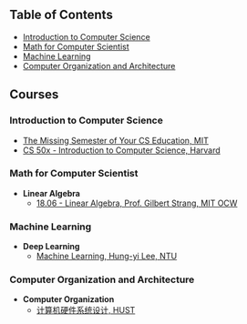 ## Table of Contents

- [Introduction to Computer Science](#Introduction-to-Computer-Science)
- [Math for Computer Scientist](#Math-for-Computer-Scientist)
- [Machine Learning](#Machine-Learning)
- [Computer Organization and Architecture](#Computer-Organization-and-Architecture)

## Courses

### Introduction to Computer Science

- [The Missing Semester of Your CS Education, MIT](https://missing.csail.mit.edu/)
- [CS 50x - Introduction to Computer Science, Harvard](https://cs50.harvard.edu/x/2022/)


### Math for Computer Scientist

- **Linear Algebra**
    - [18.06 - Linear Algebra, Prof. Gilbert Strang, MIT OCW](https://ocw.mit.edu/courses/mathematics/18-06sc-linear-algebra-fall-2011/)

### Machine Learning

- **Deep Learning**
    - [Machine Learning, Hung-yi Lee, NTU](https://speech.ee.ntu.edu.tw/~hylee/ml/2021-spring.html)

### Computer Organization and Architecture
- **Computer Organization**
    - [计算机硬件系统设计, HUST](https://www.icourse163.org/course/HUST-1205809816)

